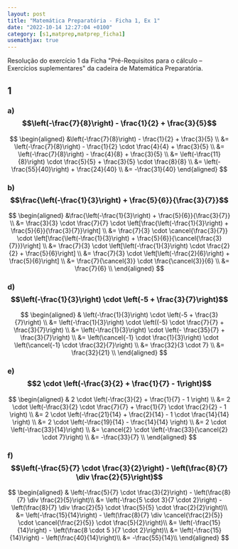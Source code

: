 ```yaml
---
layout: post
title: "Matemática Preparatória - Ficha 1, Ex 1"
date: "2022-10-14 12:27:04 +0100"
category: [s1,matprep,matprep_ficha1]
usemathjax: true
---
```


Resolução do exercício 1 da Ficha
"Pré-Requisitos para o cálculo – Exercícios suplementares" da cadeira de Matemática Preparatória.

## 1

### a) $$\left(-\frac{7}{8}\right) - \frac{1}{2} + \frac{3}{5}$$

$$
  \begin{aligned}
    &\left(-\frac{7}{8}\right) - \frac{1}{2} + \frac{3}{5} \\
    &= \left(-\frac{7}{8}\right) - \frac{1}{2} \cdot \frac{4}{4} + \frac{3}{5} \\
    &= \left(-\frac{7}{8}\right) - \frac{4}{8} + \frac{3}{5} \\
    &= \left(-\frac{11}{8}\right) \cdot \frac{5}{5} + \frac{3}{5} \cdot \frac{8}{8} \\
    &= \left(-\frac{55}{40}\right) + \frac{24}{40} \\
    &= -\frac{31}{40}
  \end{aligned}
$$

### b) $$\frac{\left(-\frac{1}{3}\right) + \frac{5}{6}}{\frac{3}{7}}$$

$$
  \begin{aligned}
    &\frac{\left(-\frac{1}{3}\right) + \frac{5}{6}}{\frac{3}{7}} \\
    &= \frac{3}{3} \cdot \frac{7}{7} \cdot
      \left[\frac{\left(-\frac{1}{3}\right) + \frac{5}{6}}{\frac{3}{7}}\right] \\
    &= \frac{7}{3} \cdot \cancel{\frac{3}{7}} \cdot
      \left[\frac{\left(-\frac{1}{3}\right) + \frac{5}{6}}{\cancel{\frac{3}{7}}}\right] \\
    &= \frac{7}{3} \cdot \left[\left(-\frac{1}{3}\right) \cdot \frac{2}{2} + \frac{5}{6}\right] \\
    &= \frac{7}{3} \cdot \left[\left(-\frac{2}{6}\right) + \frac{5}{6}\right] \\
    &= \frac{7}{\cancel{3}} \cdot \frac{\cancel{3}}{6} \\
    &= \frac{7}{6} \\
  \end{aligned}
$$

### d) $$\left(-\frac{1}{3}\right) \cdot \left(-5 + \frac{3}{7}\right)$$

$$
  \begin{aligned}
    & \left(-\frac{1}{3}\right) \cdot \left(-5 + \frac{3}{7}\right) \\
    &= \left(-\frac{1}{3}\right) \cdot \left((-5) \cdot \frac{7}{7} + \frac{3}{7}\right) \\
    &= \left(-\frac{1}{3}\right) \cdot \left(- \frac{35}{7} + \frac{3}{7}\right) \\
    &= \left(\cancel{-1} \cdot \frac{1}{3}\right) \cdot \left(\cancel{-1} \cdot \frac{32}{7}\right) \\
    &= \frac{32}{3 \cdot 7} \\
    &= \frac{32}{21} \\
  \end{aligned}
$$


### e) $$2 \cdot \left(-\frac{3}{2} + \frac{1}{7} - 1\right)$$

$$
  \begin{aligned}
    & 2 \cdot \left(-\frac{3}{2} + \frac{1}{7} - 1 \right) \\
    &= 2 \cdot \left(-\frac{3}{2} \cdot \frac{7}{7} + \frac{1}{7} \cdot \frac{2}{2} - 1 \right) \\
    &= 2 \cdot \left(-\frac{21}{14} + \frac{2}{14} - 1 \cdot \frac{14}{14} \right) \\
    &= 2 \cdot \left(-\frac{19}{14} - \frac{14}{14} \right) \\
    &= 2 \cdot \left(-\frac{33}{14}\right) \\
    &= \cancel{2} \cdot \left(-\frac{33}{\cancel{2} \cdot 7}\right) \\
    &= -\frac{33}{7} \\
  \end{aligned}
$$

### f) $$\left(-\frac{5}{7} \cdot \frac{3}{2}\right) - \left(\frac{8}{7} \div \frac{2}{5}\right)$$

$$
  \begin{aligned}
    & \left(-\frac{5}{7} \cdot \frac{3}{2}\right) - \left(\frac{8}{7} \div \frac{2}{5}\right)\\
    &= \left(-\frac{5 \cdot 3}{7 \cdot 2}\right)
    - \left(\frac{8}{7} \div \frac{2}{5} \cdot \frac{5}{5} \cdot \frac{2}{2}\right)\\
    &= \left(-\frac{15}{14}\right)
    - \left(\frac{8}{7} \div \cancel{\frac{2}{5}} \cdot \cancel{\frac{2}{5}}
    \cdot \frac{5}{2}\right)\\
    &= \left(-\frac{15}{14}\right) - \left(\frac{8 \cdot 5 }{7 \cdot 2}\right)\\
    &= \left(-\frac{15}{14}\right) - \left(\frac{40}{14}\right)\\
    &= -\frac{55}{14}\\
  \end{aligned}
$$

